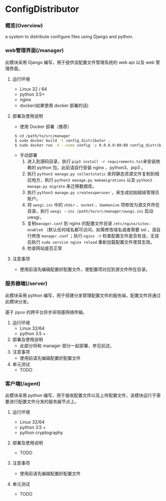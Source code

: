 # ConfigDistributor
### 概览(Overview)

a system to distribute configure files using Django and python.

### web管理界面(/manager)

此模块采用 Django 编写，用于提供该配置文件管理系统的 web api 以及 web 管理界面。

1. 运行环境
   * Linux 32 / 64
   * python 3.5+
   * nginx
   * docker(如果使用 docker 部署的话)
2. 部署及使用说明
   * 使用 Docker 部署（推荐）
   ```bash
    $ cd /path/to/src/manager
    $ sudo docker build -t config_distributor .
    $ sudo docker run -d --name config -p 0.0.0.0:80:80 config_distributor
   ```
   * 手动部署
       1. 进入到源码目录，执行 `pip3 install -r requirements.txt`来安装依赖的 python 包，此前请自行安装 nginx 、python3、pip3 。
       2. 执行 `python3 manage.py collectstatic` 来将静态资源文件复制到相应地方，执行 `python3 manage.py makemigrations` 以及 `python3 manage.py migrate` 来迁移数据库。
       3. 执行 `python3 manage.py createsuperuser` ，来生成初始超级管理员账户。
       4. 将 `uwsgi.ini` 中的 `chdir` 、`socket` 、`daemonize` 项修改为源文件所在目录，执行 `uwsgi --ini /path/to/src/manager/uwsgi.ini` 启动uwsgi，
       5. 复制`manager.conf` 到 nginx 的配置文件目录 `/etc/nginx/sites-enabled` （默认任何域名都可访问，如需修改域名或者需要 ssl ，请自行修改 `manager.conf` ；执行 `nginx -t` 检查配置文件是否有误，无误后执行 `sudo service nginx reload` 重新加载配置文件使其生效。
       6. 检查网站是否正常
3. 注意事项

   * 使用前请先编辑配置好配置文件，使配置项对应到源文件所在目录。

### 服务器端(/server)

此模块采用 python 编写，用于搭建分发管理配置文件的服务端，配置文件将通过此模块分发。

基于 pyuv 的跨平台异步非阻塞网络传输。

1. 运行环境
   - Linux 32/64
   - python 3.5 +
2. 部署及使用说明
   * 此部分将和 manager 部分一起部署，参见前述。
3. 注意事项
   - 使用前请先编辑配置好配置文件
4. 单元测试
   - TODO

### 客户端(/agent)

此模块采用 python 编写，用于接收配置文件以及上传配置文件，该模块运行于需要进行配置文件分发的服务器节点上。

1. 运行环境
   - Linux 32/64
   - python 3.5 +
   - python cryptography
2. 部署及使用说明
   - TODO

3. 注意事项
   - 使用前请先编辑配置好配置文件
4. 单元测试
   - TODO
